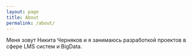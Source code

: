 ```yaml
---
layout: page
title: About
permalink: /about/
---
```


Меня зовут Никита Черняков и я занимаюсь разработкой проектов в сфере LMS систем и BigData.